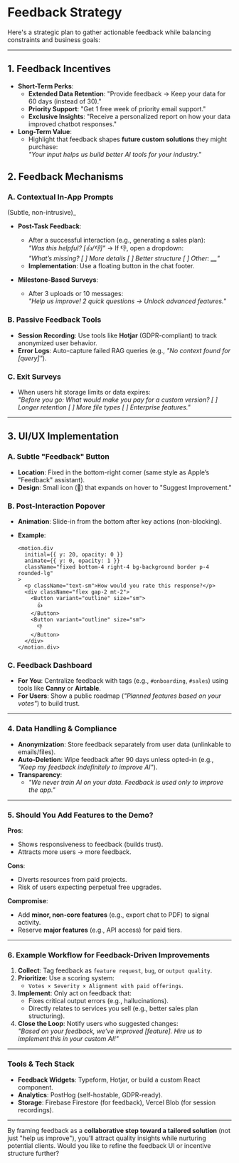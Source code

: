 # Feedback Strategy

Here's a strategic plan to gather actionable feedback while balancing constraints and business goals:

---

## **1. Feedback Incentives**

- **Short-Term Perks**:
  - **Extended Data Retention**: "Provide feedback → Keep your data for 60 days (instead of 30)."
  - **Priority Support**: "Get 1 free week of priority email support."
  - **Exclusive Insights**: "Receive a personalized report on how your data improved chatbot responses."
- **Long-Term Value**:
  - Highlight that feedback shapes **future custom solutions** they might purchase:  
    _"Your input helps us build better AI tools for your industry."_

## **2. Feedback Mechanisms**

### **A. Contextual In-App Prompts**

(Subtle, non-intrusive)\_

- **Post-Task Feedback**:

  - After a successful interaction (e.g., generating a sales plan):  
    _"Was this helpful? [👍/👎]"_ → If 👎, open a dropdown:  
    _"What’s missing? [ ] More details [ ] Better structure [ ] Other: **\_\_**"_
  - **Implementation**: Use a floating button in the chat footer.

- **Milestone-Based Surveys**:
  - After 3 uploads or 10 messages:  
    _"Help us improve! 2 quick questions → Unlock advanced features."_

### B. Passive Feedback Tools

- **Session Recording**: Use tools like **Hotjar** (GDPR-compliant) to track anonymized user behavior.
- **Error Logs**: Auto-capture failed RAG queries (e.g., _"No context found for [query]"_).

### C. Exit Surveys

- When users hit storage limits or data expires:  
  _"Before you go: What would make you pay for a custom version? [ ] Longer retention [ ] More file types [ ] Enterprise features."_

---

## **3. UI/UX Implementation**

### A. Subtle "Feedback" Button

- **Location**: Fixed in the bottom-right corner (same style as Apple’s "Feedback" assistant).
- **Design**: Small icon (💬) that expands on hover to "Suggest Improvement."

### B. Post-Interaction Popover

- **Animation**: Slide-in from the bottom after key actions (non-blocking).
- **Example**:

  ```tsx
  <motion.div
    initial={{ y: 20, opacity: 0 }}
    animate={{ y: 0, opacity: 1 }}
    className="fixed bottom-4 right-4 bg-background border p-4 rounded-lg"
  >
    <p className="text-sm">How would you rate this response?</p>
    <div className="flex gap-2 mt-2">
      <Button variant="outline" size="sm">
        👍
      </Button>
      <Button variant="outline" size="sm">
        👎
      </Button>
    </div>
  </motion.div>
  ```

### C. Feedback Dashboard

- **For You**: Centralize feedback with tags (e.g., `#onboarding`, `#sales`) using tools like **Canny** or **Airtable**.
- **For Users**: Show a public roadmap (_"Planned features based on your votes"_) to build trust.

---

### **4. Data Handling & Compliance**

- **Anonymization**: Store feedback separately from user data (unlinkable to emails/files).
- **Auto-Deletion**: Wipe feedback after 90 days unless opted-in (e.g., _"Keep my feedback indefinitely to improve AI"_).
- **Transparency**:
  - _"We never train AI on your data. Feedback is used only to improve the app."_

---

### **5. Should You Add Features to the Demo?**

**Pros**:

- Shows responsiveness to feedback (builds trust).
- Attracts more users → more feedback.

**Cons**:

- Diverts resources from paid projects.
- Risk of users expecting perpetual free upgrades.

**Compromise**:

- Add **minor, non-core features** (e.g., export chat to PDF) to signal activity.
- Reserve **major features** (e.g., API access) for paid tiers.

---

### **6. Example Workflow for Feedback-Driven Improvements**

1. **Collect**: Tag feedback as `feature request`, `bug`, or `output quality`.
2. **Prioritize**: Use a scoring system:
   - `Votes × Severity × Alignment with paid offerings`.
3. **Implement**: Only act on feedback that:
   - Fixes critical output errors (e.g., hallucinations).
   - Directly relates to services you sell (e.g., better sales plan structuring).
4. **Close the Loop**: Notify users who suggested changes:  
   _"Based on your feedback, we’ve improved [feature]. Hire us to implement this in your custom AI!"_

---

### **Tools & Tech Stack**

- **Feedback Widgets**: Typeform, Hotjar, or build a custom React component.
- **Analytics**: PostHog (self-hostable, GDPR-ready).
- **Storage**: Firebase Firestore (for feedback), Vercel Blob (for session recordings).

---

By framing feedback as a **collaborative step toward a tailored solution** (not just "help us improve"), you’ll attract quality insights while nurturing potential clients. Would you like to refine the feedback UI or incentive structure further?
